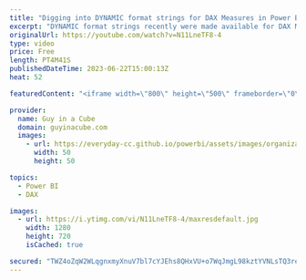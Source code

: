 ```yaml
---
title: "Digging into DYNAMIC format strings for DAX Measures in Power BI"
excerpt: "DYNAMIC format strings recently were made available for DAX Measures in Power BI Desktop! Zoe walks us through how you can use these to enhance your reports!  Create dynamic format strings for measures https://learn.microsoft.com/power-bi/create-reports/desktop-dynamic-format-strings  Zoe Douglas https://www.linkedin.com/in/zoedouglas-data/"
originalUrl: https://youtube.com/watch?v=N11LneTF8-4
type: video
price: Free
length: PT4M41S
publishedDateTime: 2023-06-22T15:00:13Z
heat: 52

featuredContent: "<iframe width=\"800\" height=\"500\" frameborder=\"0\" src=\"https://www.youtube.com/embed/N11LneTF8-4\" allow=\"accelerometer; autoplay; encrypted-media; gyroscope; picture-in-picture\" allowfullscreen></iframe>"

provider:
  name: Guy in a Cube
  domain: guyinacube.com
  images:
    - url: https://everyday-cc.github.io/powerbi/assets/images/organizations/guyinacube.com-50x50.jpg
      width: 50
      height: 50

topics:
  - Power BI
  - DAX

images:
  - url: https://i.ytimg.com/vi/N11LneTF8-4/maxresdefault.jpg
    width: 1280
    height: 720
    isCached: true

secured: "TWZ4oZqW2WLqgnxmyXnuV7bl7cYJEhs8QHxVU+o7WqJmgL98kztYVNLsTQ3repGPGl8fCMU0Fch+Qeh9RhhzT7eoyBNy0WdIE3CTRRQrfeHs0TsK39iV2mCV7nKNxGnQY+gbngnpLkDvta2PcdGOvPWEF8e4FUiDz2KdaXq/nKUHbsOgkZRSOA1s92nbz2VbQ/9CRKO2LQ3TlgSxNcXowhcZfSWMobNOoK8Vh19gHKWuVtLgguVf3quTOYspAW/nUOrh65G5kPIBS3XZTyy50AfPlyncBp6D/FAT1YdfVUjj+gswregZNGixBGcyJsw/LkJZDXRhlQvlcEQd9XwAQApampifoDjgyL9JU6oiyXnG0jTEDk4exlngel4MUZ+Nj/Tbvi1n8Lh5mgXY9P5/8YxgjkSgiqIPWox5GViufW8=;tlQkYEUqh2f3dBEYspVsNQ=="
---
```


